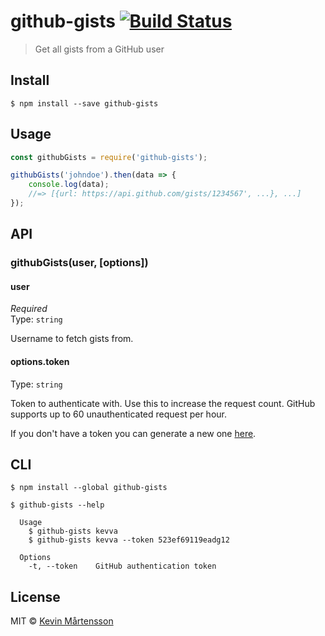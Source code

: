 # github-gists [![Build Status](https://travis-ci.org/kevva/github-gists.svg?branch=master)](https://travis-ci.org/kevva/github-gists)

> Get all gists from a GitHub user


## Install

```
$ npm install --save github-gists
```


## Usage

```js
const githubGists = require('github-gists');

githubGists('johndoe').then(data => {
	console.log(data);
	//=> [{url: https://api.github.com/gists/1234567', ...}, ...]
});
```


## API

### githubGists(user, [options])

#### user

*Required*  
Type: `string`

Username to fetch gists from.

#### options.token

Type: `string`

Token to authenticate with. Use this to increase the request count. GitHub supports
up to 60 unauthenticated request per hour.

If you don't have a token you can generate a new one [here](https://github.com/settings/tokens/new).


## CLI

```
$ npm install --global github-gists
```

```
$ github-gists --help

  Usage
    $ github-gists kevva
    $ github-gists kevva --token 523ef69119eadg12

  Options
    -t, --token    GitHub authentication token
```


## License

MIT © [Kevin Mårtensson](https://github.com/kevva)
